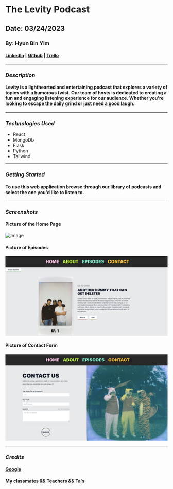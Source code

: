 # The Levity Podcast
## Date: 03/24/2023
### By: Hyun Bin Yim
#### [LinkedIn](https://www.linkedin.com/in/hyunbinyim/) | [Github](https://github.com/hby77) | [Trello](https://trello.com/b/GJOnSVvG/podcast)
***
### ***Description***
#### Levity is a lighthearted and entertaining podcast that explores a variety of topics with a humorous twist. Our team of hosts is dedicated to creating a fun and engaging listening experience for our audience. Whether you're looking to escape the daily grind or just need a good laugh.
***
### ***Technologies Used***
* React
* MongoDb
* Flask
* Python
* Tailwind

***
### ***Getting Started***
#### To use this web application browse through our library of podcasts and select the one you'd like to listen to.
***
### ***Screenshots***
#### Picture of the Home Page
![Image](/levity/src/images/HomePage.png)
#### Picture of Episodes
![Image](/levity/src/images/EpisodePage.png)
#### Picture of Contact Form
![Image](/levity/src/images/ContactPage.png)
***
### ***Credits***
#### [Google](https://www.google.com)
#### My classmates && Teachers && Ta's
